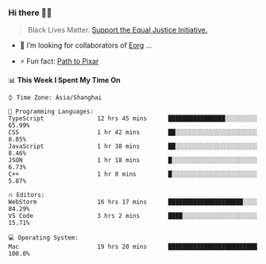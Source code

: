 ### Hi there 👋🏿

<!--
**007tom/007tom** is a ✨ _special_ ✨ repository because its `README.md` (this file) appears on your GitHub profile.

Here are some ideas to get you started:
-->

> Black Lives Matter. [Support the Equal Justice Initiative.](https://support.eji.org/give/153413/#!/donation/checkout)

<!--
- 🔭 I’m currently working on ...
- 🌱 I’m currently learning ...
-->
- 👯 I’m looking for collaborators of [Eorg](https://github.com/zhyd1997/Eorg) ...

<!--
- 🤔 I’m looking for help with ...
- 💬 Ask me about ...
- 📫 How to reach me: ...
- 😄 Pronouns: ...
-->

- ⚡ Fun fact: [Path to Pixar](https://bunnyhobby.github.io/)
<!--
-->

<!--START_SECTION:waka-->
📊 **This Week I Spent My Time On** 

```text
⌚︎ Time Zone: Asia/Shanghai

💬 Programming Languages: 
TypeScript               12 hrs 45 mins      ████████████████░░░░░░░░░   65.99% 
CSS                      1 hr 42 mins        ██░░░░░░░░░░░░░░░░░░░░░░░   8.85% 
JavaScript               1 hr 38 mins        ██░░░░░░░░░░░░░░░░░░░░░░░   8.46% 
JSON                     1 hr 18 mins        █░░░░░░░░░░░░░░░░░░░░░░░░   6.73% 
C++                      1 hr 8 mins         █░░░░░░░░░░░░░░░░░░░░░░░░   5.87%

🔥 Editors: 
WebStorm                 16 hrs 17 mins      █████████████████████░░░░   84.29% 
VS Code                  3 hrs 2 mins        ████░░░░░░░░░░░░░░░░░░░░░   15.71%

💻 Operating System: 
Mac                      19 hrs 20 mins      █████████████████████████   100.0%

```


<!--END_SECTION:waka-->
